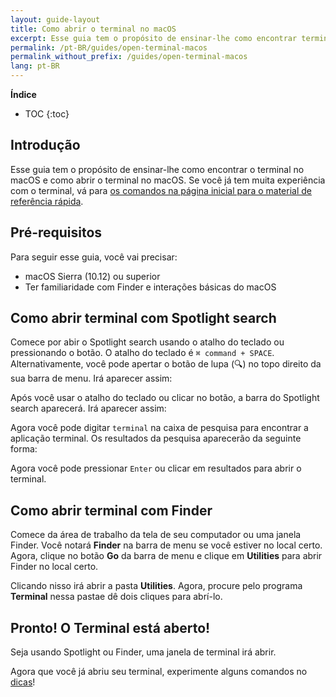 ```yaml
---
layout: guide-layout
title: Como abrir o terminal no macOS
excerpt: Esse guia tem o propósito de ensinar-lhe como encontrar terminal no macOS e como abrir o terminal no macOS.
permalink: /pt-BR/guides/open-terminal-macos
permalink_without_prefix: /guides/open-terminal-macos
lang: pt-BR
---
```


**Índice**

* TOC
{:toc}

## Introdução

Esse guia tem o propósito de ensinar-lhe como encontrar o terminal no macOS e como abrir o terminal no macOS. Se você já tem muita experiência com o terminal, vá para [os comandos na página inicial para o material de referência rápida](/pt-BR/).

## Pré-requisitos

Para seguir esse guia, você vai precisar:

* macOS Sierra (10.12) ou superior
* Ter familiaridade com Finder e interações básicas do macOS

## Como abrir terminal com Spotlight search

Comece por abir o Spotlight search usando o atalho do teclado ou pressionando o botão. O atalho do teclado é `⌘ command + SPACE`. Alternativamente, você pode apertar o botão de lupa (🔍) no topo direito da sua barra de menu. Irá aparecer assim:

<div class="center guideimages">
  <amp-img src="/assets/guides/open-terminal-macos/spotlight-button-en.png" width="90" height="70" alt="Spotlight search button" layout="fixed"></amp-img>
</div>

Após você usar o atalho do teclado ou clicar no botão, a barra do Spotlight search aparecerá. Irá aparecer assim:

<div class="center guideimages">
  <amp-img src="/assets/guides/open-terminal-macos/spotlight-search-en.png" width="680" height="56" alt="Spotlight search bar" layout="responsive"></amp-img>
</div>

Agora você pode digitar `terminal` na caixa de pesquisa para encontrar a aplicação terminal. Os resultados da pesquisa aparecerão da seguinte forma:

<div class="center guideimages">
  <amp-img src="/assets/guides/open-terminal-macos/spotlight-results-en.png" width="680" height="430" alt="Spotlight search results" layout="responsive"></amp-img>
</div>

Agora você pode pressionar `Enter` ou clicar em resultados para abrir o terminal.

## Como abrir terminal com Finder

Comece da área de trabalho da tela de seu computador ou uma janela Finder. Você notará **Finder** na barra de menu se você estiver no local certo. Agora, clique no botão **Go** da barra de menu e clique em **Utilities** para abrir Finder no local certo.

<div class="center guideimages">
  <amp-img src="/assets/guides/open-terminal-macos/go-menu-en.png" width="470" height="420" alt="Finder go menu open" layout="responsive"></amp-img>
</div>

Clicando nisso irá abrir a pasta **Utilities**. Agora, procure pelo programa **Terminal** nessa pastae dê dois cliques para abrí-lo.

<div class="center guideimages">
  <amp-img src="/assets/guides/open-terminal-macos/finder-utilities-en.png" width="865" height="471" alt="Browse Utilities folder in Finder" layout="responsive"></amp-img>
</div>

## Pronto! O Terminal está aberto!

Seja usando Spotlight ou Finder, uma janela de terminal irá abrir.

<div class="center guideimages">
  <amp-img src="/assets/guides/open-terminal-macos/terminal-open-en.png" width="585" height="389" alt="An open terminal window" layout="responsive"></amp-img>
</div>

Agora que você já abriu seu terminal, experimente alguns comandos no [dicas](/pt-BR/#basic)!
